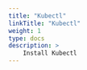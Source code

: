 ```yaml
---
title: "Kubectl"
linkTitle: "Kubectl"
weight: 1
type: docs
description: >
    Install Kubectl
---
```

